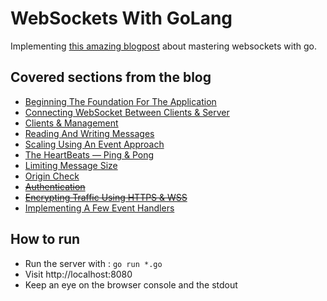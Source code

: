# WebSockets With GoLang
Implementing [this amazing blogpost](https://programmingpercy.tech/blog/mastering-websockets-with-go/) about mastering websockets with go.


## Covered sections from the blog
- [Beginning The Foundation For The Application](https://programmingpercy.tech/blog/mastering-websockets-with-go/#beginning-the-foundation-for-the-application)
- [Connecting WebSocket Between Clients & Server](https://programmingpercy.tech/blog/mastering-websockets-with-go/#connecting-websocket-between-clients--server)
- [Clients & Management](https://programmingpercy.tech/blog/mastering-websockets-with-go/#clients--management)
- [Reading And Writing Messages](https://programmingpercy.tech/blog/mastering-websockets-with-go/#reading-and-writing-messages)
- [Scaling Using An Event Approach](https://programmingpercy.tech/blog/mastering-websockets-with-go/#scaling-using-an-event-approach)
- [The HeartBeats — Ping & Pong](https://programmingpercy.tech/blog/mastering-websockets-with-go/#the-heartbeats--ping--pong)
- [Limiting Message Size](https://programmingpercy.tech/blog/mastering-websockets-with-go/#limiting-message-size)
- [Origin Check](https://programmingpercy.tech/blog/mastering-websockets-with-go/#origin-check)
- ~~[Authentication](https://programmingpercy.tech/blog/mastering-websockets-with-go/#authentication)~~
- ~~[Encrypting Traffic Using HTTPS & WSS](https://programmingpercy.tech/blog/mastering-websockets-with-go/#encrypting-traffic-using-https--wss)~~
- [Implementing A Few Event Handlers](https://programmingpercy.tech/blog/mastering-websockets-with-go/#implementing-a-few-event-handlers)

## How to run
- Run the server with : `go run *.go`
- Visit http://localhost:8080
- Keep an eye on the browser console and the stdout
